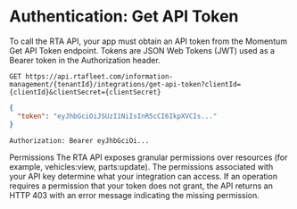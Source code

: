 # Authentication: Get API Token

To call the RTA API, your app must obtain an API token from the Momentum Get API Token endpoint. Tokens are JSON Web Tokens (JWT) used as a Bearer token in the Authorization header.

```http
GET https://api.rtafleet.com/information-management/{tenantId}/integrations/get-api-token?clientId={clientId}&clientSecret={clientSecret}
```

```json
{
  "token": "eyJhbGciOiJSUzI1NiIsInR5cCI6IkpXVCIs..."
}
```
```http
Authorization: Bearer eyJhbGciOi...
```


Permissions
The RTA API exposes granular permissions over resources (for example, vehicles:view, parts:update). The permissions associated with your API key determine what your integration can access. If an operation requires a permission that your token does not grant, the API returns an HTTP 403 with an error message indicating the missing permission.
